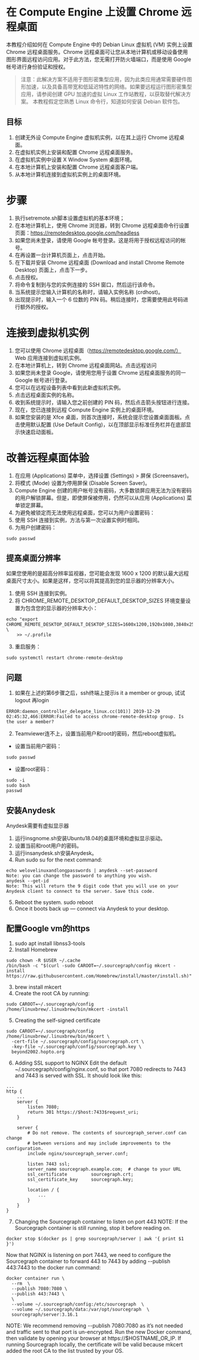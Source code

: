 
# 在 Compute Engine 上设置 Chrome 远程桌面
本教程介绍如何在 Compute Engine 中的 Debian Linux 虚拟机 (VM) 实例上设置 Chrome 远程桌面服务。Chrome 远程桌面可让您从本地计算机或移动设备使用图形界面远程访问应用。对于此方法，您无需打开防火墙端口，而是使用 Google 帐号进行身份验证和授权。

>注意：此解决方案不适用于图形密集型应用，因为此类应用通常需要硬件图形加速，以及具备高带宽和低延迟特性的网络。如果要远程运行图形密集型应用，请参阅创建 GPU 加速的虚拟 Linux 工作站教程，以获取替代解决方案。
本教程假定您熟悉 Linux 命令行，知道如何安装 Debian 软件包。

## 目标
1. 创建无外设 Compute Engine 虚拟机实例，以在其上运行 Chrome 远程桌面。
2. 在虚拟机实例上安装和配置 Chrome 远程桌面服务。
3. 在虚拟机实例中设置 X Window System 桌面环境。
4. 在本地计算机上安装和配置 Chrome 远程桌面客户端。
5. 从本地计算机连接到虚拟机实例上的桌面环境。

# 步骤
1. 执行setremote.sh脚本设置虚拟机的基本环境；
2. 在本地计算机上，使用 Chrome 浏览器，转到 Chrome 远程桌面命令行设置页面：https://remotedesktop.google.com/headless
3. 如果您尚未登录，请使用 Google 帐号登录。这是将用于授权远程访问的帐号。
4. 在再设置一台计算机页面上，点击开始。
5. 在下载并安装 Chrome 远程桌面 (Download and install Chrome Remote Desktop) 页面上，点击下一步。
6. 点击授权。
7. 将命令复制到与您的实例连接的 SSH 窗口，然后运行该命令。
8. 当系统提示您输入计算机的名称时，请输入实例名称 (crdhost)。
9. 出现提示时，输入一个 6 位数的 PIN 码。稍后连接时，您需要使用此号码进行额外的授权。

# 连接到虚拟机实例
1. 您可以使用 Chrome 远程桌面（https://remotedesktop.google.com/） Web 应用连接到虚拟机实例。
2. 在本地计算机上，转到 Chrome 远程桌面网站。点击远程访问
3. 如果您尚未登录 Google，请使用您用于设置 Chrome 远程桌面服务的同一 Google 帐号进行登录。
4. 您可以在远程设备列表中看到此新虚拟机实例。
5. 点击远程桌面实例的名称。
6. 收到系统提示时，请输入您之前创建的 PIN 码，然后点击箭头按钮进行连接。
7. 现在，您已连接到远程 Compute Engine 实例上的桌面环境。
8. 如果您安装的是 Xfce 桌面，则首次连接时，系统会提示您设置桌面面板。点击使用默认配置 (Use Default Config)，以在顶部显示标准任务栏并在底部显示快速启动面板。

# 改善远程桌面体验
1. 在应用 (Applications) 菜单中，选择设置 (Settings) > 屏保 (Screensaver)。
2. 将模式 (Mode) 设置为停用屏保 (Disable Screen Saver)。
3. Compute Engine 创建的用户帐号没有密码，大多数锁屏应用无法为没有密码的用户解锁屏幕。但是，即使屏保被停用，仍然可以从应用 (Applications) 菜单锁定屏幕。
4. 为避免被锁定而无法使用远程桌面，您可以为用户设置密码：
5. 使用 SSH 连接到实例，方法与第一次设置实例时相同。
6. 为用户创建密码：
```
sudo passwd
```

## 提高桌面分辨率
如果您使用的是超高分辨率监视器，您可能会发现 1600 x 1200 的默认最大远程桌面尺寸太小。如果是这样，您可以将其提高到您的显示器的分辨率大小。

1. 使用 SSH 连接到实例。
2. 将 CHROME_REMOTE_DESKTOP_DEFAULT_DESKTOP_SIZES 环境变量设置为包含您的显示器的分辨率大小：
```
echo "export CHROME_REMOTE_DESKTOP_DEFAULT_DESKTOP_SIZES=1600x1200,1920x1080,3840x2560" \
    >> ~/.profile
```
3. 重启服务：
```
sudo systemctl restart chrome-remote-desktop
```
## 问题
1. 如果在上述的第6步骤之后，ssh终端上提示is it a member or group, 试试logout 再login
```
ERROR:daemon_controller_delegate_linux.cc(101)] 2019-12-29 02:45:32,466:ERROR:Failed to access chrome-remote-desktop group. Is the user a member?
```
2. Teamviewer连不上，设置当前用户和root的密码，然后reboot虚拟机。
- 设置当前用户密码：
```
sudo passwd
```
- 设置root密码：
```
sudo -i
sudo bash
passwd
```
## 安装Anydesk
Anydesk需要有虚拟显示器
1. 运行insgnome.sh安装Ubuntu18.04的桌面环境和虚拟显示驱动。
2. 设置当前和root用户的密码。
3. 运行insanydesk.sh安装Anydesk。
4. Run sudo su for the next command:
```
echo welovelinuxandlongpasswords | anydesk --set-password 
Note: you can change the password to anything you wish.
anydesk --get-id
Note: This will return the 9 digit code that you will use on your Anydesk client to connect to the server. Save this code.
```
5. Reboot the system. sudo reboot
6. Once it boots back up — connect via Anydesk to your desktop.
## 配置Google vm的https
1. sudo apt install libnss3-tools
2. Install Homebrew
```
sudo chown -R $USER ~/.cache
/bin/bash -c "$(curl -sudo CAROOT=~/.sourcegraph/config mkcert -install https://raw.githubusercontent.com/Homebrew/install/master/install.sh)"
```
3. brew install mkcert
4. Create the root CA by running:
```
sudo CAROOT=~/.sourcegraph/config /home/linuxbrew/.linuxbrew/bin/mkcert -install
```
5. Creating the self-signed certificate
```
sudo CAROOT=~/.sourcegraph/config /home/linuxbrew/.linuxbrew/bin/mkcert \
  -cert-file ~/.sourcegraph/config/sourcegraph.crt \
  -key-file ~/.sourcegraph/config/sourcegraph.key \
  beyond2002.hopto.org
```
6. Adding SSL support to NGINX
Edit the default ~/.sourcegraph/config/nginx.conf, so that port 7080 redirects to 7443 and 7443 is served with SSL. It should look like this:
```
...
http {
    ...
    server {
        listen 7080;
        return 301 https://$host:7433$request_uri;
    }

    server {
        # Do not remove. The contents of sourcegraph_server.conf can change
        # between versions and may include improvements to the configuration.
        include nginx/sourcegraph_server.conf;

        listen 7443 ssl;
        server_name sourcegraph.example.com;  # change to your URL
        ssl_certificate         sourcegraph.crt;
        ssl_certificate_key     sourcegraph.key;

        location / {
            ...
        }
    }
}
```
7. Changing the Sourcegraph container to listen on port 443
NOTE: If the Sourcegraph container is still running, stop it before reading on.
```
docker stop $(docker ps | grep sourcegraph/server | awk '{ print $1 }')
```
Now that NGINX is listening on port 7443, we need to configure the Sourcegraph container to forward 443 to 7443 by adding --publish 443:7443 to the docker run command:
```
docker container run \
  --rm  \
  --publish 7080:7080 \
  --publish 443:7443 \
  \
  --volume ~/.sourcegraph/config:/etc/sourcegraph  \
  --volume ~/.sourcegraph/data:/var/opt/sourcegraph  \
  sourcegraph/server:3.16.1
```
NOTE: We recommend removing --publish 7080:7080 as it’s not needed and traffic sent to that port is un-encrypted.
Run the new Docker command, then validate by opening your browser at https://$HOSTNAME_OR_IP.
If running Sourcegraph locally, the certificate will be valid because mkcert added the root CA to the list trusted by your OS.
